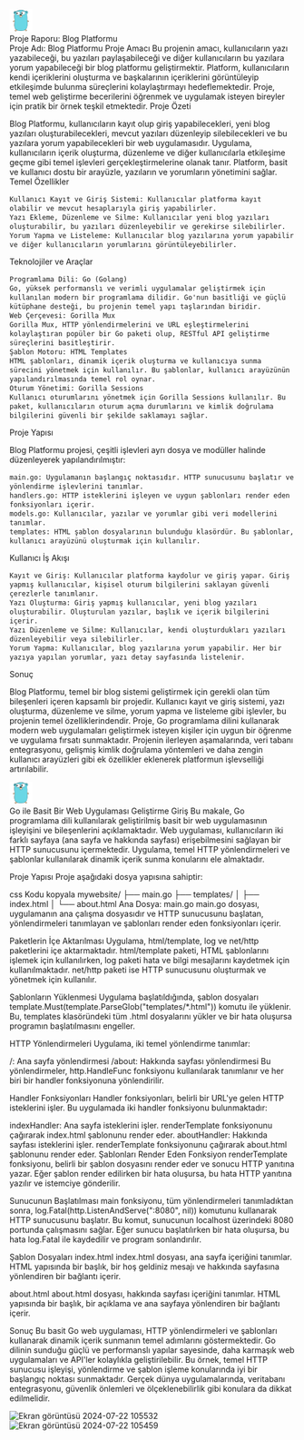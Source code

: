    <a href="https://golang.org/" target="_blank" rel="noreferrer"> 
        <img src="https://raw.githubusercontent.com/devicons/devicon/master/icons/go/go-original.svg" alt="golang" width="40" height="40"/> 
    </a>
    <br>
Proje Raporu: Blog Platformu <br>
Proje Adı: Blog Platformu
Proje Amacı
Bu projenin amacı, kullanıcıların yazı yazabileceği, bu yazıları paylaşabileceği ve diğer kullanıcıların bu yazılara yorum yapabileceği bir blog platformu geliştirmektir. Platform, kullanıcıların kendi içeriklerini oluşturma ve başkalarının içeriklerini görüntüleyip etkileşimde bulunma süreçlerini kolaylaştırmayı hedeflemektedir. Proje, temel web geliştirme becerilerini öğrenmek ve uygulamak isteyen bireyler için pratik bir örnek teşkil etmektedir.
Proje Özeti 

Blog Platformu, kullanıcıların kayıt olup giriş yapabilecekleri, yeni blog yazıları oluşturabilecekleri, mevcut yazıları düzenleyip silebilecekleri ve bu yazılara yorum yapabilecekleri bir web uygulamasıdır. Uygulama, kullanıcıların içerik oluşturma, düzenleme ve diğer kullanıcılarla etkileşime geçme gibi temel işlevleri gerçekleştirmelerine olanak tanır. Platform, basit ve kullanıcı dostu bir arayüzle, yazıların ve yorumların yönetimini sağlar.
Temel Özellikler 

    Kullanıcı Kayıt ve Giriş Sistemi: Kullanıcılar platforma kayıt olabilir ve mevcut hesaplarıyla giriş yapabilirler.
    Yazı Ekleme, Düzenleme ve Silme: Kullanıcılar yeni blog yazıları oluşturabilir, bu yazıları düzenleyebilir ve gerekirse silebilirler.
    Yorum Yapma ve Listeleme: Kullanıcılar blog yazılarına yorum yapabilir ve diğer kullanıcıların yorumlarını görüntüleyebilirler.

Teknolojiler ve Araçlar


    Programlama Dili: Go (Golang)
    Go, yüksek performanslı ve verimli uygulamalar geliştirmek için kullanılan modern bir programlama dilidir. Go'nun basitliği ve güçlü kütüphane desteği, bu projenin temel yapı taşlarından biridir.
    Web Çerçevesi: Gorilla Mux
    Gorilla Mux, HTTP yönlendirmelerini ve URL eşleştirmelerini kolaylaştıran popüler bir Go paketi olup, RESTful API geliştirme süreçlerini basitleştirir.
    Şablon Motoru: HTML Templates
    HTML şablonları, dinamik içerik oluşturma ve kullanıcıya sunma sürecini yönetmek için kullanılır. Bu şablonlar, kullanıcı arayüzünün yapılandırılmasında temel rol oynar.
    Oturum Yönetimi: Gorilla Sessions
    Kullanıcı oturumlarını yönetmek için Gorilla Sessions kullanılır. Bu paket, kullanıcıların oturum açma durumlarını ve kimlik doğrulama bilgilerini güvenli bir şekilde saklamayı sağlar.

Proje Yapısı

Blog Platformu projesi, çeşitli işlevleri ayrı dosya ve modüller halinde düzenleyerek yapılandırılmıştır:

    main.go: Uygulamanın başlangıç noktasıdır. HTTP sunucusunu başlatır ve yönlendirme işlevlerini tanımlar.
    handlers.go: HTTP isteklerini işleyen ve uygun şablonları render eden fonksiyonları içerir.
    models.go: Kullanıcılar, yazılar ve yorumlar gibi veri modellerini tanımlar.
    templates: HTML şablon dosyalarının bulunduğu klasördür. Bu şablonlar, kullanıcı arayüzünü oluşturmak için kullanılır.

Kullanıcı İş Akışı

    Kayıt ve Giriş: Kullanıcılar platforma kaydolur ve giriş yapar. Giriş yapmış kullanıcılar, kişisel oturum bilgilerini saklayan güvenli çerezlerle tanımlanır.
    Yazı Oluşturma: Giriş yapmış kullanıcılar, yeni blog yazıları oluşturabilir. Oluşturulan yazılar, başlık ve içerik bilgilerini içerir.
    Yazı Düzenleme ve Silme: Kullanıcılar, kendi oluşturdukları yazıları düzenleyebilir veya silebilirler.
    Yorum Yapma: Kullanıcılar, blog yazılarına yorum yapabilir. Her bir yazıya yapılan yorumlar, yazı detay sayfasında listelenir.

Sonuç

Blog Platformu, temel bir blog sistemi geliştirmek için gerekli olan tüm bileşenleri içeren kapsamlı bir projedir. Kullanıcı kayıt ve giriş sistemi, yazı oluşturma, düzenleme ve silme, yorum yapma ve listeleme gibi işlevler, bu projenin temel özelliklerindendir. Proje, Go programlama dilini kullanarak modern web uygulamaları geliştirmek isteyen kişiler için uygun bir öğrenme ve uygulama fırsatı sunmaktadır. Projenin ilerleyen aşamalarında, veri tabanı entegrasyonu, gelişmiş kimlik doğrulama yöntemleri ve daha zengin kullanıcı arayüzleri gibi ek özellikler eklenerek platformun işlevselliği artırılabilir.

 <a href="https://golang.org/" target="_blank" rel="noreferrer"> 
        <img src="https://raw.githubusercontent.com/devicons/devicon/master/icons/go/go-original.svg" alt="golang" width="40" height="40"/> 
    </a>
    <br>
Go ile Basit Bir Web Uygulaması Geliştirme
Giriş
Bu makale, Go programlama dili kullanılarak geliştirilmiş basit bir web uygulamasının işleyişini ve bileşenlerini açıklamaktadır. Web uygulaması, kullanıcıların iki farklı sayfaya (ana sayfa ve hakkında sayfası) erişebilmesini sağlayan bir HTTP sunucusunu içermektedir. Uygulama, temel HTTP yönlendirmeleri ve şablonlar kullanılarak dinamik içerik sunma konularını ele almaktadır.

Proje Yapısı
Proje aşağıdaki dosya yapısına sahiptir:

css
Kodu kopyala
mywebsite/
├── main.go
├── templates/
│   ├── index.html
│   └── about.html
Ana Dosya: main.go
main.go dosyası, uygulamanın ana çalışma dosyasıdır ve HTTP sunucusunu başlatan, yönlendirmeleri tanımlayan ve şablonları render eden fonksiyonları içerir.

Paketlerin İçe Aktarılması
Uygulama, html/template, log ve net/http paketlerini içe aktarmaktadır. html/template paketi, HTML şablonlarını işlemek için kullanılırken, log paketi hata ve bilgi mesajlarını kaydetmek için kullanılmaktadır. net/http paketi ise HTTP sunucusunu oluşturmak ve yönetmek için kullanılır.

Şablonların Yüklenmesi
Uygulama başlatıldığında, şablon dosyaları template.Must(template.ParseGlob("templates/*.html")) komutu ile yüklenir. Bu, templates klasöründeki tüm .html dosyalarını yükler ve bir hata oluşursa programın başlatılmasını engeller.

HTTP Yönlendirmeleri
Uygulama, iki temel yönlendirme tanımlar:

/: Ana sayfa yönlendirmesi
/about: Hakkında sayfası yönlendirmesi
Bu yönlendirmeler, http.HandleFunc fonksiyonu kullanılarak tanımlanır ve her biri bir handler fonksiyonuna yönlendirilir.

Handler Fonksiyonları
Handler fonksiyonları, belirli bir URL'ye gelen HTTP isteklerini işler. Bu uygulamada iki handler fonksiyonu bulunmaktadır:


indexHandler: Ana sayfa isteklerini işler. renderTemplate fonksiyonunu çağırarak index.html şablonunu render eder.
aboutHandler: Hakkında sayfası isteklerini işler. renderTemplate fonksiyonunu çağırarak about.html şablonunu render eder.
Şablonları Render Eden Fonksiyon
renderTemplate fonksiyonu, belirli bir şablon dosyasını render eder ve sonucu HTTP yanıtına yazar. Eğer şablon render edilirken bir hata oluşursa, bu hata HTTP yanıtına yazılır ve istemciye gönderilir.

Sunucunun Başlatılması
main fonksiyonu, tüm yönlendirmeleri tanımladıktan sonra, log.Fatal(http.ListenAndServe(":8080", nil)) komutunu kullanarak HTTP sunucusunu başlatır. Bu komut, sunucunun localhost üzerindeki 8080 portunda çalışmasını sağlar. Eğer sunucu başlatılırken bir hata oluşursa, bu hata log.Fatal ile kaydedilir ve program sonlandırılır.

Şablon Dosyaları
index.html
index.html dosyası, ana sayfa içeriğini tanımlar. HTML yapısında bir başlık, bir hoş geldiniz mesajı ve hakkında sayfasına yönlendiren bir bağlantı içerir.

about.html
about.html dosyası, hakkında sayfası içeriğini tanımlar. HTML yapısında bir başlık, bir açıklama ve ana sayfaya yönlendiren bir bağlantı içerir.

Sonuç
Bu basit Go web uygulaması, HTTP yönlendirmeleri ve şablonları kullanarak dinamik içerik sunmanın temel adımlarını göstermektedir. Go dilinin sunduğu güçlü ve performanslı yapılar sayesinde, daha karmaşık web uygulamaları ve API'ler kolaylıkla geliştirilebilir. Bu örnek, temel HTTP sunucusu işleyişi, yönlendirme ve şablon işleme konularında iyi bir başlangıç noktası sunmaktadır. Gerçek dünya uygulamalarında, veritabanı entegrasyonu, güvenlik önlemleri ve ölçeklenebilirlik gibi konulara da dikkat edilmelidir.    

![Ekran görüntüsü 2024-07-22 105532](https://github.com/user-attachments/assets/08fd8ce2-368c-4de3-8bc5-8a8f1927029c)
![Ekran görüntüsü 2024-07-22 105459](https://github.com/user-attachments/assets/b4666e66-2f7b-4347-8cd7-7d3f7a005c41)

